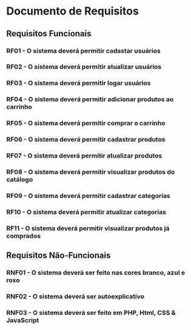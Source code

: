 # Documento de Requisitos

## Requisitos Funcionais

### RF01 - O sistema deverá permitir cadastar usuários
### RF02 - O sistema deverá permitir atualizar usuários
### RF03 - O sistema deverá permitir logar usuários
### RF04 - O sistema deverá permitir adicionar produtos ao carrinho
### RF05 - O sistema deverá permitir comprar o carrinho
### RF06 - O sistema deverá permitir cadastrar produtos
### RF07 - O sistema deverá permitir atualizar produtos
### RF08 - O sistema deverá permitir visualizar produtos do catálogo
### RF09 - O sistema deverá permitir cadastrar categorias
### RF10 - O sistema deverá permitir atualizar categorias
### RF11 - O sistema deverá permitir visualizar produtos já comprados


## Requisitos Não-Funcionais

### RNF01 - O sistema deverá ser feito nas cores branco, azul e roxo
### RNF02 - O sistema deverá ser autoexplicativo
### RNF03 - O sistema deverá ser feito em PHP, Html, CSS & JavaScript
